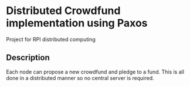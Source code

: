 # Distributed Crowdfund implementation using Paxos
Project for RPI distributed computing

## Description
Each node can propose a new crowdfund and pledge to a fund. This is all done in a distributed manner so no central server is required.
